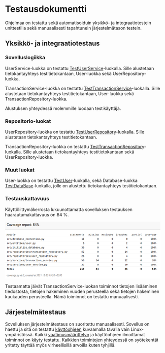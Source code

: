 # Testausdokumentti

Ohjelmaa on testattu sekä automatisoiduin yksikkö- ja integraatiotestein unittestilla sekä manuaalisesti tapahtunein järjestelmätason testein.

## Yksikkö- ja integraatiotestaus

### Sovelluslogiikka

UserService-luokka on testattu [TestUserService](https://github.com/sonjamadetoja/ot_harjoitustyo/blob/master/src/tests/user_service_test.py)-luokalla. Sille alustetaan tietokantayhteys testitietokantaan, User-luokka sekä UserRepository-luokka.

TransactionService-luokka on testattu [TestTransactionService](https://github.com/sonjamadetoja/ot_harjoitustyo/blob/master/src/tests/transaction_service_test.py)-luokalla. Sille alustetaan tietokantayhteys testitietokantaan, User-luokka sekä TransactionRepository-luokka. 

Alustuksen yhteydessä molemmille luodaan testikäyttäjä.

### Repositorio-luokat

UserRepository-luokka on testattu [TestUserRepository](https://github.com/sonjamadetoja/ot_harjoitustyo/blob/master/src/tests/user_repository_test.py)-luokalla. Sille alustetaan tietokantayhteys testitietokantaan.

TransactionRepository-luokka on testattu [TestTransactionRepository](https://github.com/sonjamadetoja/ot_harjoitustyo/blob/master/src/tests/transaction_repository_test.py)-luokalla. Sille alustetaan tietokantayhteys testitietokantaan sekä UserRepository-luokka.

### Muut luokat

User-luokka on testattu [TestUser](https://github.com/sonjamadetoja/ot_harjoitustyo/blob/master/src/tests/user_test.py)-luokalla, sekä Database-luokka [TestDataBase](https://github.com/sonjamadetoja/ot_harjoitustyo/blob/master/src/tests/initialize_database_test.py)-luokalla, jolle on alustettu tietokantayhteys testitietokantaan.

### Testauskattavuus

Käyttöliittymäkerrosta lukuunottamatta sovelluksen testauksen haarautumakattavuus on 84 %. 

![](https://github.com/sonjamadetoja/ot_harjoitustyo/blob/master/dokumentaatio/kuvat/Testauskattavuus.png)

Testaamatta jäivät TransactionService-luokan toiminnot tietojen lisääminen tiedostosta, tietojen hakeminen vuoden perusteella sekä tietojen hakeminen kuukauden perusteella. Nämä toiminnot on testattu manuaalisesti.

## Järjestelmätestaus

Sovelluksen järjestelmätestaus on suoritettu manuaalisesti. Sovellus on haettu ja sitä on testattu [käyttöohjeen](https://github.com/sonjamadetoja/ot_harjoitustyo/blob/master/dokumentaatio/kayttoohje.md) kuvaamalla tavalla vain Linux-ympäristössä. Kaikki [vaatimusmäärittelyn](https://github.com/sonjamadetoja/ot_harjoitustyo/blob/master/dokumentaatio/vaatimusmaarittely.md) ja käyttöohjeen ilmoittamat toiminnot on käyty testattu. Kaikkien toimintojen yhteydessä on syötekentät yritetty täyttää myös virheellisillä arvoilla kuten tyhjillä.
